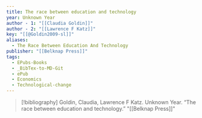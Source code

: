 ```yaml
---
title: The race between education and technology
year: Unknown Year
author - 1: "[[Claudia Goldin]]"
author - 2: "[[Lawrence F Katz]]"
key: "[[@Goldin2009-sl]]"
aliases:
  - The Race Between Education And Technology
publisher: "[[Belknap Press]]"
tags:
  - EPubs-Books
  - _BibTex-to-MD-Git
  - ePub
  - Economics
  - Technological-change
---
```


> [!bibliography]
> Goldin, Claudia, Lawrence F Katz. Unknown Year. “The race between education and technology.” "[[Belknap Press]]"
